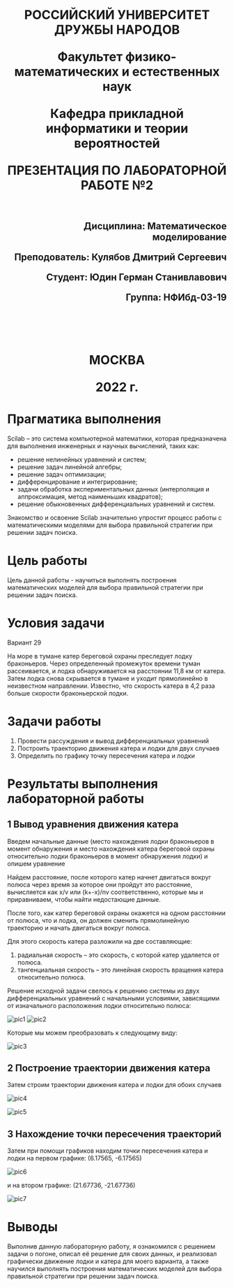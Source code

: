 <h1 align="center">
<p>РОССИЙСКИЙ УНИВЕРСИТЕТ ДРУЖБЫ НАРОДОВ 
<p>Факультет физико-математических и естественных наук  
<p>Кафедра прикладной информатики и теории вероятностей
<p>ПРЕЗЕНТАЦИЯ ПО ЛАБОРАТОРНОЙ РАБОТЕ №2
<br></br>
<h2  align="right">
<p>Дисциплина: Математическое моделирование
<p>Преподователь: Кулябов Дмитрий Сергеевич
<p>Студент: Юдин Герман Станивлавович
<p>Группа: НФИбд-03-19
<br></br>
<br></br>
<h1 align="center">
<p>МОСКВА
<p>2022 г.
</h1>

# **Прагматика выполнения**

Scilab – это система компьютерной математики, которая предназначена для выполнения
инженерных и научных вычислений, таких как:

* решение нелинейных уравнений и систем;
* решение задач линейной алгебры;
* решение задач оптимизации;
* дифференцирование и интегрирование;
* задачи обработка экспериментальных данных (интерполяция и аппроксимация,
метод наименьших квадратов);
* решение обыкновенных дифференциальных уравнений и систем.

Знакомство и освоение Scilab значительно упростит процесс работы с математическими моделями для выбора правильной стратегии при решении задач поиска.

# **Цель работы** 

Цель данной работы - научиться выполнять построения математических моделей для выбора правильной стратегии при решении задач поиска.

# **Условия задачи**

Вариант 29

На море в тумане катер береговой охраны преследует лодку браконьеров. Через определенный промежуток времени туман рассеивается, и лодка обнаруживается на расстоянии 11,8 км от катера. Затем лодка снова скрывается в тумане и уходит прямолинейно в неизвестном направлении. Известно, что скорость катера в 4,2 раза больше скорости браконьерской лодки.

# **Задачи работы**

1. Провести рассуждения и вывод дифференциальных уравнений
2. Построить траекторию движения катера и лодки для двух случаев
3. Определить по графику точку пересечения катера и лодки

# **Результаты выполнения лабораторной работы** 

## 1 Вывод уравнения движения катера

Введем начальные данные (место нахождения лодки браконьеров в момент обнаружения и место нахождения катера береговой охраны относительно лодки браконьеров в момент обнаружения лодки) и опишем уравнение

Найдем расстояние, после которого катер начнет двигаться вокруг полюса через время за которое они пройдут это расстояние, вычисляется как x/v или (k+-x)/nv соответственно, которые мы и приравниваем, чтобы найти недостающие данные.


После того, как катер береговой охраны окажется на одном расстоянии от полюса, что и лодка, он должен сменить прямолинейную траекторию и начать двигаться вокруг полюса.

Для этого скорость катера разложили на две составляющие:
1. радиальная скорость – это скорость, с которой катер удаляется от полюса.
2. тангенциальная скорость – это линейная скорость вращения катера относительно полюса.

Решение исходной задачи свелось к решению системы из двух
дифференциальных уравнений с начальными условиями, зависящими от изначального расположения лодки относительно полюса:

![pic1](images/9.png "system")
![pic2](images/10.png "initial condition")

Которые мы можем преобразовать к следующему виду:

![pic3](images/11.png "equation")


## 2 Построение траектории движения катера

Затем строим траектории движения катера и лодки для обоих случаев

![pic4](images/14.png "graphic_1")

![pic5](images/15.png "graphic_2")

## 3 Нахождение точки пересечения траекторий

Затем при помощи графиков находим точки пересечения катера и лодки на первом графике: (6.17565, -6.17565)

![pic6](images/16.png "first point")

и на втором графике: (21.67736, -21.67736)

![pic7](images/17.png "second point")

# Выводы

Выполнив данную лабораторную работу, я ознакомился с решением задачи о погоне, описал её решение для своих данных, и реализовал графически движение лодки и катера для моего варианта, а также научился выполнять построения математических моделей для выбора правильной стратегии при решении задач поиска.
